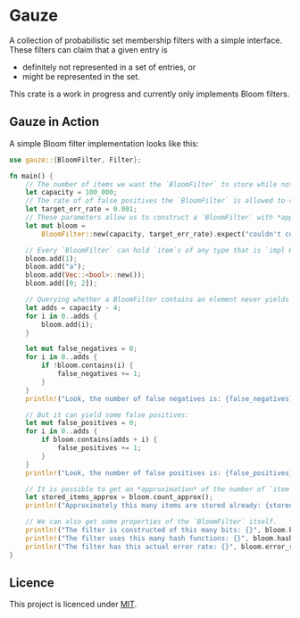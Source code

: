 # Gauze

A collection of probabilistic set membership filters with a simple interface.
These filters can claim that a given entry is

* definitely not represented in a set of entries, or
* might be represented in the set.

This crate is a work in progress and currently only implements Bloom filters.

## Gauze in Action
A simple Bloom filter implementation looks like this:

```rust
use gauze::{BloomFilter, Filter};

fn main() {
    // The number of items we want the `BloomFilter` to store while not returning too many false positives.
    let capacity = 100_000;
    // The rate of of false positives the `BloomFilter` is allowed to return if it stores no more than `capacity` items.
    let target_err_rate = 0.001;
    // These parameters allow us to construct a `BloomFilter` with *approximately* optimal properties
    let mut bloom =
        BloomFilter::new(capacity, target_err_rate).expect("couldn't construct Bloom filter.");

    // Every `BloomFilter` can hold `item`s of any type that is `impl Hash`.
    bloom.add(1);
    bloom.add("a");
    bloom.add(Vec::<bool>::new());
    bloom.add([0; 2]);

    // Querying whether a BloomFilter contains an element never yields a false negative
    let adds = capacity - 4;
    for i in 0..adds {
        bloom.add(i);
    }

    let mut false_negatives = 0;
    for i in 0..adds {
        if !bloom.contains(i) {
            false_negatives += 1;
        }
    }
    println!("Look, the number of false negatives is: {false_negatives}");

    // But it can yield some false positives:
    let mut false_positives = 0;
    for i in 0..adds {
        if bloom.contains(adds + i) {
            false_positives += 1;
        }
    }
    println!("Look, the number of false positives is: {false_positives}");

    // It is possible to get an *approximation* of the number of `item`s stored in the `BloomFilter`.
    let stored_items_approx = bloom.count_approx();
    println!("Approximately this many items are stored already: {stored_items_approx}");

    // We can also get some properties of the `BloomFilter` itself.
    println!("The filter is constructed of this many bits: {}", bloom.bit_count());
    println!("The filter uses this many hash functions: {}", bloom.hash_fn_count());
    println!("The filter has this actual error rate: {}", bloom.error_rate());
}
```

## Licence
This project is licenced under [MIT](https://github.com/leonqadirie/gauze/blob/main/LICENSE).
